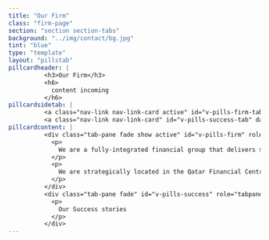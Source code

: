 ```yaml
---
title: "Our Firm"
class: "firm-page"
section: "section section-tabs"
background: "../img/contact/bg.jpg"
tint: "blue"
type: "template"
layout: "pillstab"
pillcardheader: |
          <h3>Our Firm</h3>
          <h6>
            content incoming
          </h6>
pillcardsidetab: |
          <a class="nav-link nav-link-card active" id="v-pills-firm-tab" data-toggle="pill" href="#v-pills-firm" role="tab" aria-controls="v-pills-firm" aria-selected="true">Firm</a>
          <a class="nav-link nav-link-card" id="v-pills-success-tab" data-toggle="pill" href="#v-pills-success" role="tab" aria-controls="v-pills-success" aria-selected="false">Our Successes</a>
pillcardcontent: |
          <div class="tab-pane fade show active" id="v-pills-firm" role="tabpanel" aria-labelledby="v-pills-firm-tab">       
            <p>
              We are a fully-integrated financial group that delivers solutions in asset management, securities brokerage and investment banking, with an aim to drive & support trade & investments in the Middle East & North Africa (MENA), Africa, Eastern Europe and Central Asian regions.
            </p>
            <p>
              We are strategically located in the Qatar Financial Centre (QFC) to capitalise on its advantageous world-class legal and business platforms.
            </p>
          </div>
          <div class="tab-pane fade" id="v-pills-success" role="tabpanel" aria-labelledby="v-pills-success-tab">
            <p>
              Our Success stories
            </p>     
          </div>
---
```

